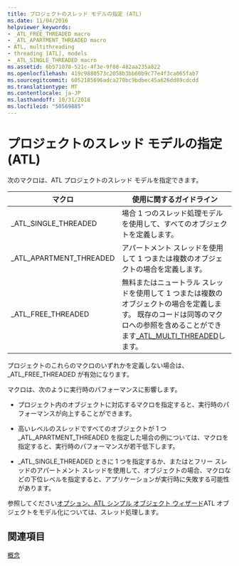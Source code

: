 ```yaml
---
title: プロジェクトのスレッド モデルの指定 (ATL)
ms.date: 11/04/2016
helpviewer_keywords:
- _ATL_FREE_THREADED macro
- _ATL_APARTMENT_THREADED macro
- ATL, multithreading
- threading [ATL], models
- _ATL_SINGLE_THREADED macro
ms.assetid: 6b571078-521c-4f3e-9f08-482aa235a822
ms.openlocfilehash: 419c9880573c2058b3bb60b9c77e4f3ca065fab7
ms.sourcegitcommit: 6052185696adca270bc9bdbec45a626dd89cdcdd
ms.translationtype: MT
ms.contentlocale: ja-JP
ms.lasthandoff: 10/31/2018
ms.locfileid: "50569885"
---
```

# <a name="specifying-the-threading-model-for-a-project-atl"></a>プロジェクトのスレッド モデルの指定 (ATL)

次のマクロは、ATL プロジェクトのスレッド モデルを指定できます。

|マクロ|使用に関するガイドライン|
|-----------|--------------------------|
|_ATL_SINGLE_THREADED|場合 1 つのスレッド処理モデルを使用して、すべてのオブジェクトを定義します。|
|_ATL_APARTMENT_THREADED|アパートメント スレッドを使用して 1 つまたは複数のオブジェクトの場合を定義します。|
|_ATL_FREE_THREADED|無料またはニュートラル スレッドを使用して 1 つまたは複数のオブジェクトの場合を定義します。 既存のコードは同等のマクロへの参照を含めることができます[_ATL_MULTI_THREADED](reference/compiler-options-macros.md#_atl_multi_threaded)します。|

プロジェクトのこれらのマクロのいずれかを定義しない場合は、_ATL_FREE_THREADED が有効になります。

マクロは、次のように実行時のパフォーマンスに影響します。

- プロジェクト内のオブジェクトに対応するマクロを指定すると、実行時のパフォーマンスが向上することができます。

- 高いレベルのスレッドですべてのオブジェクトが 1 つ _ATL_APARTMENT_THREADED を指定した場合の例については、マクロを指定すると、実行時のパフォーマンスが若干低下します。

- _ATL_SINGLE_THREADED ときに 1 つを指定するか、またはとフリー スレッドのアパートメント スレッドを使用して、オブジェクトの場合、マクロなどの下位レベルを指定すると、アプリケーションが実行時に失敗する可能性があります。

参照してください[オプション、ATL シンプル オブジェクト ウィザード](../atl/reference/options-atl-simple-object-wizard.md)ATL オブジェクトをモデル化については、スレッド処理します。

## <a name="see-also"></a>関連項目

[概念](../atl/active-template-library-atl-concepts.md)

